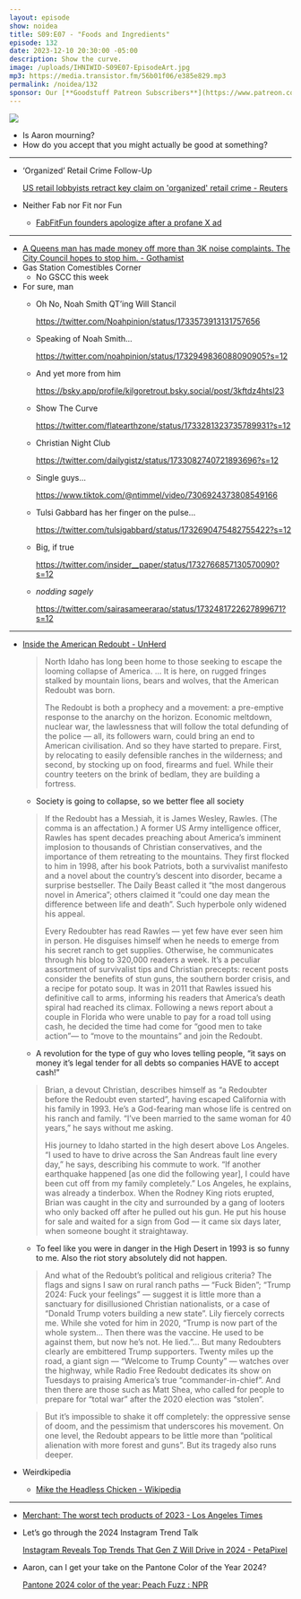 ```yaml
---
layout: episode
show: noidea
title: S09:E07 - "Foods and Ingredients"
episode: 132
date: 2023-12-10 20:30:00 -05:00
description: Show the curve.
image: /uploads/IHNIWID-S09E07-EpisodeArt.jpg
mp3: https://media.transistor.fm/56b01f06/e385e829.mp3
permalink: /noidea/132
sponsor: Our [**Goodstuff Patreon Subscribers**](https://www.patreon.com/goodstuff "Goodstuff on Patreon") and listeners just like you! Support your favorite podcasts directly to get access to the discord and more.
---
```


![](/uploads/IHNIWID-S09E07-EpisodeArt.jpg)

- Is Aaron mourning?
- How do you accept that you might actually be good at something?

---

- ‘Organized’ Retail Crime Follow-Up
    
    [US retail lobbyists retract key claim on 'organized' retail crime - Reuters](https://www.reuters.com/business/retail-consumer/us-retail-lobbyists-retract-key-claim-organized-retail-crime-2023-12-06/)
    
- Neither Fab nor Fit nor Fun
    - [FabFitFun founders apologize after a profane X ad](https://www.modernretail.co/marketing/fabfitfun-founders-apologize-after-a-profane-x-ad-caused-subscribers-to-cancel/)

---

- [A Queens man has made money off more than 3K noise complaints. The City Council hopes to stop him. - Gothamist](https://gothamist.com/news/a-queens-man-has-made-money-off-more-than-3k-noise-complaints-the-city-council-hopes-to-stop-him)
- Gas Station Comestibles Corner
    - No GSCC this week
- For sure, man
    - Oh No, Noah Smith QT’ing Will Stancil
        
        https://twitter.com/Noahpinion/status/1733573913131757656
        
    - Speaking of Noah Smith…
        
        https://twitter.com/noahpinion/status/1732949836088090905?s=12
        
    - And yet more from him
        
        https://bsky.app/profile/kilgoretrout.bsky.social/post/3kftdz4htsl23
        
    - Show The Curve
        
        https://twitter.com/flatearthzone/status/1733281323735789931?s=12
        
    - Christian Night Club
        
        https://twitter.com/dailygistz/status/1733082740721893696?s=12
        
    - Single guys…
        
        https://www.tiktok.com/@ntimmel/video/7306924373808549166
        
    - Tulsi Gabbard has her finger on the pulse…
        
        https://twitter.com/tulsigabbard/status/1732690475482755422?s=12
        
    - Big, if true
        
        https://twitter.com/insider__paper/status/1732766857130570090?s=12
        
    - *nodding sagely*
        
        https://twitter.com/sairasameerarao/status/1732481722627899671?s=12
        

---

- [Inside the American Redoubt - UnHerd](https://unherd.com/2023/11/inside-the-american-redoubt/)
    
    > North Idaho has long been home to those seeking to escape the looming collapse of America. … It is here, on rugged fringes stalked by mountain lions, bears and wolves, that the American Redoubt was born.
    > 
    > 
    > The Redoubt is both a prophecy and a movement: a pre-emptive response to the anarchy on the horizon. Economic meltdown, nuclear war, the lawlessness that will follow the total defunding of the police — all, its followers warn, could bring an end to American civilisation. And so they have started to prepare. First, by relocating to easily defensible ranches in the wilderness; and second, by stocking up on food, firearms and fuel. While their country teeters on the brink of bedlam, they are building a fortress.
    > 
    - Society is going to collapse, so we better flee all society
    
    > If the Redoubt has a Messiah, it is James Wesley, Rawles. (The comma is an affectation.) A former US Army intelligence officer, Rawles has spent decades preaching about America’s imminent implosion to thousands of Christian conservatives, and the importance of them retreating to the mountains. They first flocked to him in 1998, after his book Patriots, both a survivalist manifesto and a novel about the country’s descent into disorder, became a surprise bestseller. The Daily Beast called it “the most dangerous novel in America”; others claimed it “could one day mean the difference between life and death”. Such hyperbole only widened his appeal.
    > 
    > 
    > Every Redoubter has read Rawles — yet few have ever seen him in person. He disguises himself when he needs to emerge from his secret ranch to get supplies. Otherwise, he communicates through his blog to 320,000 readers a week. It’s a peculiar assortment of survivalist tips and Christian precepts: recent posts consider the benefits of stun guns, the southern border crisis, and a recipe for potato soup.
    > It was in 2011 that Rawles issued his definitive call to arms, informing his readers that America’s death spiral had reached its climax. Following a news report about a couple in Florida who were unable to pay for a road toll using cash, he decided the time had come for “good men to take action”— to “move to the mountains” and join the Redoubt.
    > 
    - A revolution for the type of guy who loves telling people, “it says on money it’s legal tender for all debts so companies HAVE to accept cash!”
    
    > Brian, a devout Christian, describes himself as “a Redoubter before the Redoubt even started”, having escaped California with his family in 1993. He’s a God-fearing man whose life is centred on his ranch and family. “I’ve been married to the same woman for 40 years,” he says without me asking.
    > 
    > 
    > His journey to Idaho started in the high desert above Los Angeles. “I used to have to drive across the San Andreas fault line every day,” he says, describing his commute to work. “If another earthquake happened [as one did the following year], I could have been cut off from my family completely.” Los Angeles, he explains, was already a tinderbox. When the Rodney King riots erupted, Brian was caught in the city and surrounded by a gang of looters who only backed off after he pulled out his gun. He put his house for sale and waited for a sign from God — it came six days later, when someone bought it straightaway.
    > 
    - To feel like you were in danger in the High Desert in 1993 is so funny to me. Also the riot story absolutely did not happen.
    
    > And what of the Redoubt’s political and religious criteria? The flags and signs I saw on rural ranch paths — “Fuck Biden”; “Trump 2024: Fuck your feelings” — suggest it is little more than a sanctuary for disillusioned Christian nationalists, or a case of “Donald Trump voters building a new state”. Lily fiercely corrects me. While she voted for him in 2020, “Trump is now part of the whole system… Then there was the vaccine. He used to be against them, but now he’s not. He lied.”… But many Redoubters clearly are embittered Trump supporters. Twenty miles up the road, a giant sign — “Welcome to Trump County” — watches over the highway, while Radio Free Redoubt dedicates its show on Tuesdays to praising America’s true “commander-in-chief”. And then there are those such as Matt Shea, who called for people to prepare for “total war” after the 2020 election was “stolen”.
    > 
    
    > But it’s impossible to shake it off completely: the oppressive sense of doom, and the pessimism that underscores his movement. On one level, the Redoubt appears to be little more than “political alienation with more forest and guns”. But its tragedy also runs deeper.
    > 
- Weirdkipedia
    - [Mike the Headless Chicken - Wikipedia](https://en.wikipedia.org/wiki/Mike_the_Headless_Chicken)

---

- [Merchant: The worst tech products of 2023 - Los Angeles Times](https://www.latimes.com/business/technology/story/2023-12-07/column-the-worst-tech-of-2023-an-anti-gift-guide?utm_id=121030&sfmc_id=2393103&skey_id=2fab05684fdfe808d9f32f9c4cff6977746f16fcc263687d6536010ee7a128c4)
- Let’s go through the 2024 Instagram Trend Talk
    
    [Instagram Reveals Top Trends That Gen Z Will Drive in 2024 - PetaPixel](https://petapixel.com/2023/12/04/instagram-reveals-top-trends-that-gen-z-will-drive-in-2024/)
    
- Aaron, can I get your take on the Pantone Color of the Year 2024?
    
    [Pantone 2024 color of the year: Peach Fuzz : NPR](https://www.npr.org/2023/12/07/1217877988/pantone-2024-color-peach-fuzz)
